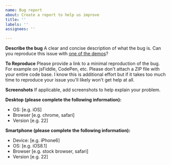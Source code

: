 ```yaml
---
name: Bug report
about: Create a report to help us improve
title: ''
labels: ''
assignees: ''

---
```


**Describe the bug**
A clear and concise description of what the bug is. Can you reproduce this issue with [one of the demos](https://gruhn.github.io/vue-qrcode-reader/demos/DecodeAll.html)?

**To Reproduce**
Please provide a link to a minimal reproduction of the bug. For example on jsFiddle, CodePen, etc. Please don't attach a ZIP file with your entire code base. I know this is additional effort but if it takes too much time to reproduce your issue you'll likely won't get help at all.

**Screenshots**
If applicable, add screenshots to help explain your problem.

**Desktop (please complete the following information):**
 - OS: [e.g. iOS]
 - Browser [e.g. chrome, safari]
 - Version [e.g. 22]

**Smartphone (please complete the following information):**
 - Device: [e.g. iPhone6]
 - OS: [e.g. iOS8.1]
 - Browser [e.g. stock browser, safari]
 - Version [e.g. 22]
